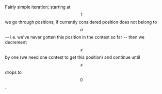 Fairly simple iteration; starting at $$1$$ we go through positions, if currently considered position does not belong to $$a$$ -- i.e. we've never gotten this position in the contest so far -- then we decrement $$x$$ by one (we need one contest to get this position) and continue until $$x$$ drops to $$0$$.
